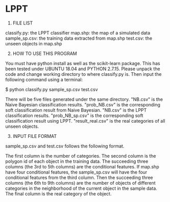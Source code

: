# LPPT
1. FILE LIST

classify.py: the LPPT classifier
map.shp: the map of a simulated data
sample_sp.csv: the training data extracted from map.shp
test.csv: the unseen objects in map.shp

2. HOW TO USE THIS PROGRAM

You must have python install as well as the scikit-learn package. This has been tested under UBUNTU 18.04 and PYTHON 2.7.15. Please unpack the code and change working directory to where classify.py is. Then input the following command using a terminal:

$ python classify.py sample_sp.csv test.csv

There will be five files generated under the same directory. "NB.csv" is the Naive Bayesian classification results. "prob_NB.csv" is the corresponding soft classification result from Naive Bayesian. "NB.csv" is the LPPT classification results. "prob_NB_sp.csv" is the corresponding soft classification result using LPPT. "result_real.csv" is the real categories of all unseen objects.

3. INPUT FILE FORMAT

sample_sp.csv and test.csv follows the following format.

The first column is the number of categories. The second column is the polygon id of each object in the training data. The succeeding three columns (the 3rd to 5th columns) are the conditional features. If map.shp have four conditional features, the sample_sp.csv will have the four conditional features from the third column. Then the succeeding three columns (the 6th to 9th columns) are the number of objects of different categories in the neighborhood of the current object in the sample data. The final column is the real category of the object.
